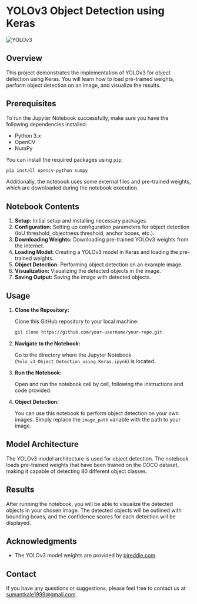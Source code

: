# YOLOv3 Object Detection using Keras

![YOLOv3](yolov3.png)

## Overview

This project demonstrates the implementation of YOLOv3 for object detection using Keras. You will learn how to load pre-trained weights, perform object detection on an image, and visualize the results.

## Prerequisites

To run the Jupyter Notebook successfully, make sure you have the following dependencies installed:

- Python 3.x
- OpenCV
- NumPy

You can install the required packages using `pip`:

```bash
pip install opencv-python numpy
```

Additionally, the notebook uses some external files and pre-trained weights, which are downloaded during the notebook execution.

## Notebook Contents

1. **Setup:** Initial setup and installing necessary packages.
2. **Configuration:** Setting up configuration parameters for object detection (IoU threshold, objectness threshold, anchor boxes, etc.).
3. **Downloading Weights:** Downloading pre-trained YOLOv3 weights from the internet.
4. **Loading Model:** Creating a YOLOv3 model in Keras and loading the pre-trained weights.
5. **Object Detection:** Performing object detection on an example image.
6. **Visualization:** Visualizing the detected objects in the image.
7. **Saving Output:** Saving the image with detected objects.

## Usage

1. **Clone the Repository:**

   Clone this GitHub repository to your local machine:

   ```bash
   git clone https://github.com/your-username/your-repo.git
   ```

2. **Navigate to the Notebook:**

   Go to the directory where the Jupyter Notebook (`Yolo_v3_Object_Detection_using_Keras.ipynb`) is located.

3. **Run the Notebook:**

   Open and run the notebook cell by cell, following the instructions and code provided.

4. **Object Detection:**

   You can use this notebook to perform object detection on your own images. Simply replace the `image_path` variable with the path to your image.

## Model Architecture

The YOLOv3 model architecture is used for object detection. The notebook loads pre-trained weights that have been trained on the COCO dataset, making it capable of detecting 80 different object classes.

## Results

After running the notebook, you will be able to visualize the detected objects in your chosen image. The detected objects will be outlined with bounding boxes, and the confidence scores for each detection will be displayed.


## Acknowledgments

- The YOLOv3 model weights are provided by [pjreddie.com](https://pjreddie.com/media/files/yolov3.weights).

## Contact

If you have any questions or suggestions, please feel free to contact us at [sumantkale1999@gmail.com](mailto:sumantkale1999@gmail.com).

